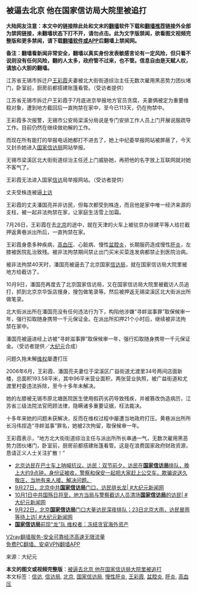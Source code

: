  <h2>被逼去北京 他在国家信访局大院里被追打</h2> <p class="notice"><b>大陆网友注意：本文中的链接除此处和文末的<a href="https://github.com/bannedbook/fanqiang" >翻墙</a>软件下载和<a href="https://github.com/killgcd/justmysocks/blob/master/README.md">翻墙推荐</a>链接外全部为禁网链接，未翻墙状态下打不开，请勿点击。此为文字版禁闻，欲看图文视频完整版和更多禁闻，请下载<a href="https://github.com/bannedbook/fanqiang">翻墙软件或APP</a>后翻墙上禁闻网。</p><p>备注：翻墙看新闻非常安全，翻墙以真实身份发表敏感言论有一定风险，但只看不说则没有任何风险，翻的人太多，政府管不过来，也不管。信息自由是天赋人权，请放心大胆的翻墙。</b></p>  <div class="entry"> <p id="conimg"></p> <p>江苏省无锡市拆迁户<a href="https://www.bannedbook.org/bnews/tag/%E7%8E%8B%E5%BD%A9%E9%9C%9E/" class="st_tag internal_tag" rel="tag" title="标签 王彩霞 下的日志">王彩霞</a>夫妻被北大街街道综治主任无数次雇用黑恶势力团伙堵门，卧室前，厨房前都搭建账篷看管。（受访者提供）</p> <p>江苏省无锡市拆迁户王彩霞于7月底进京举报地方官员贪腐，夫妻俩被定为重要维稳对象，遭到地方截回后一直拘禁在家中，至今已113天，仍在拘禁中。</p> <p>王彩霞多次报警，无锡市公安局梁溪分局说是专门安排工作人员上门开展说服疏导工作。目前仍然在继续做劝解的工作。</p> <p>而现在所有能打的举报电话她都打不进去了，她上中纪委举报网站被屏蔽了，今天又封杀她进入<a href="https://www.bannedbook.org/bnews/tag/%e5%9b%bd%e5%ae%b6%e4%bf%a1%e8%ae%bf%e5%b1%80/" class="st_tag internal_tag" rel="tag" title="标签 国家信访局 下的日志">国家信访局</a>网站举报。</p>  <p>无锡市梁溪区北大街街道综治主任还上门威胁她，再把他的名字放上互联网就对她不客气了。</p> <p></p> <p>王彩霞无法进入国家<a href="https://www.bannedbook.org/bnews/tag/%E4%BF%A1%E8%AE%BF/" class="st_tag internal_tag" rel="tag" title="标签 信访 下的日志">信访</a>局举报网站。（受访者提供）</p> <p>丈夫受株连被逼<span class='wp_keywordlink_affiliate'><a href="https://www.bannedbook.org/bnews/weiquan/" title="上访" target="_blank">上访</a></span></p> <p>王彩霞的丈夫潘国亮并非访民，但每次都受到株连，而且他是家中唯一经济来源的支柱，被一起非法拘禁在家，让家庭生活雪上加霜。</p>  <p>7月26日，王彩霞在去<a href="https://www.bannedbook.org/bnews/tag/%e5%8c%97%e4%ba%ac/" class="st_tag internal_tag" rel="tag" title="标签 北京 下的日志">北京</a>的途中，就在天津的火车上被驻京办徐建平等人给拦截押返黄巷派出所后，一直拘禁在家。</p> <p>王彩霞身患多种疾病，<a href="https://www.bannedbook.org/bnews/tag/%e9%ab%98%e8%a1%80%e5%8e%8b/" class="st_tag internal_tag" rel="tag" title="标签 高血压 下的日志">高血压</a>、心脏病、慢性<a href="https://www.bannedbook.org/bnews/tag/%e7%9b%86%e8%85%94%e7%82%8e/" class="st_tag internal_tag" rel="tag" title="标签 盆腔炎 下的日志">盆腔炎</a>，长期服药造成慢性<a href="https://www.bannedbook.org/bnews/tag/%E8%82%9D%E7%82%8E/" class="st_tag internal_tag" rel="tag" title="标签 肝炎 下的日志">肝炎</a>，左膝被医院乱治致残。被非法拘禁期间禁止出门买米买菜连发病都禁止到医院治病。</p> <p>被非法拘禁40天时，潘国亮被逼去了北京国家<a href="https://www.bannedbook.org/bnews/tag/%e4%bf%a1%e8%ae%bf%e5%b1%80/" class="st_tag internal_tag" rel="tag" title="标签 信访局 下的日志">信访局</a>，就在国家信访局大院里被地方给截访了。</p> <p>10月9日，潘国亮再度去了北京国家信访局，又在国家信访局大院里被截访人员追打，抓到北京京华饭店搜身，搜包做笔录等。然后被押返无锡梁溪区北大街派出所做笔录。</p> <p>北大街派出所在潘国亮没有任何违法行为下，构陷他涉嫌“寻衅滋事罪”取保候审一年，强行扣取随身携带一千元保证金。在派出所扣押21个小时后，继续被非法拘禁在家中。</p>  <p></p> <p>潘国亮被逼进经上访被“寻衅滋事罪”取保候审一年，强行扣取随身携带一千元保证金。（受访者提供／<span class='wp_keywordlink_affiliate'><a href="http://www.epochtimes.com/" title="大纪元" target="_blank">大纪元</a></span>合成）</p> <p>问题久拖未解<span class='wp_keywordlink_affiliate'><a href="https://www.bannedbook.org/bnews/weiquan/" title="维权" target="_blank">维权</a></span>屡遭打压</p> <p>2006年6月，王彩霞、潘国亮夫妻位于梁溪区广益街道尤渡里34号两间店面新楼，总面积193.58平米，其中96平米营业面积，两张营业执照，被广益街道和尤渡里村委违法拆除，至今十多年未解决。</p> <p>她的左膝被无锡市原北塘医院医生使用假药劣药导致残疾，并被篡改伪造病历，江苏省三级法院法官罔顾法律，隐瞒诸多重要证据，枉法裁决。</p>  <p>十多年来她的问题未获解决，反而在维权过程中屡遭当地政府打压。黄巷派出所所长冯伟捏造“寻衅滋事”罪名，她被2次拘留，取保候审一年。</p> <p>王彩霞表示，“地方北大街街道综治主任与派出所所长串通一气，无数次雇用黑恶势力团伙堵门，卧室前，厨房前都搭建账篷看管。这是在浪费国家政府财政资源，恳请正义人士关注扩散！”</p> <ul class='op-related-articles' title='相关阅读'> <li><a href='https://www.bannedbook.org/bnews/bannedvideo/20201009/1410832.html' target='_blank'>北京访民在巴士车上呐喊抗议。访民：双节前夕，访民在<b>国家信访局</b>排队，晚上大约9点钟，身份证被收，警察和保安一起把大家赶上公交车，欺骗说送久敬庄，当地有来人接、解决问题。</a></li> <li><a href='https://www.bannedbook.org/bnews/bannedvideo/20200927/1403956.html' target='_blank'>9月27日，北京中共<b>国家信访局</b>门口，访民排长龙| #大纪元新闻网</a></li> <li><a href='https://www.bannedbook.org/bnews/bannedvideo/20200924/1402427.html' target='_blank'>10月1日中共国殇日将至，地方当局与警察截访人员清场<b>国家信访局</b>的访民| #大纪元新闻网</a></li> <li><a href='https://www.bannedbook.org/bnews/bannedvideo/20200923/1401733.html' target='_blank'>9月22日，北京<b>国家信访局</b>门口大量访民深夜排队；23日北京大雨，访民冒雨等待上访| #大纪元新闻网</a></li> <li><a href='https://www.bannedbook.org/bnews/cbnews/20200814/1380035.html' target='_blank'><b>国家信访局</b>前现“龙”队 维权者：冻结贪官海外资产</a></li> </ul> <p class="texttj"> <a href="https://www.bannedbook.org/forum23/topic22702.html" target="_blank">V2ray翻墙服务-安全可靠经济高速无限流量</a><br/> <a href="https://github.com/bannedbook/fanqiang/wiki/%E7%A6%81%E9%97%BB%E7%BD%91%E5%AE%89%E5%8D%93%E7%BF%BB%E5%A2%99%E6%96%B0%E9%97%BBAPP" target="_blank">免费PC翻墙、安卓VPN翻墙APP</a></p><p> 来源：大纪元 </p><a name='sharetosocial'></a>       <div><b>本文的图文或视频完整版</b>：<a href='https://www.bannedbook.org/bnews/cbnews/20201116/1431856.html'>被逼去北京 他在国家信访局大院里被追打</a></div>  </div><!--END ENTRY--> <div class="postfooter"> <div>本文标签：<a href="https://www.bannedbook.org/bnews/tag/%E4%BF%A1%E8%AE%BF/" rel="tag">信访</a>, <a href="https://www.bannedbook.org/bnews/tag/%e4%bf%a1%e8%ae%bf%e5%b1%80/" rel="tag">信访局</a>, <a href="https://www.bannedbook.org/bnews/tag/%e5%8c%97%e4%ba%ac/" rel="tag">北京</a>, <a href="https://www.bannedbook.org/bnews/tag/%e5%9b%bd%e5%ae%b6%e4%bf%a1%e8%ae%bf%e5%b1%80/" rel="tag">国家信访局</a>, <a href="https://www.bannedbook.org/bnews/tag/%e6%85%a2%e6%80%a7%e8%82%9d%e7%82%8e/" rel="tag">慢性肝炎</a>, <a href="https://www.bannedbook.org/bnews/tag/%E7%8E%8B%E5%BD%A9%E9%9C%9E/" rel="tag">王彩霞</a>, <a href="https://www.bannedbook.org/bnews/tag/%e7%9b%86%e8%85%94%e7%82%8e/" rel="tag">盆腔炎</a>, <a href="https://www.bannedbook.org/bnews/tag/%E8%82%9D%E7%82%8E/" rel="tag">肝炎</a>, <a href="https://www.bannedbook.org/bnews/tag/%e9%ab%98%e8%a1%80%e5%8e%8b/" rel="tag">高血压</a></div>  </div><!--END POSTFOOTER--> 